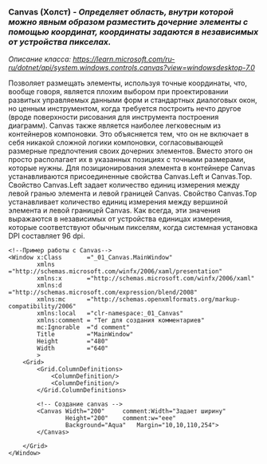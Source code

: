 ### Canvas (Холст) - *Определяет область, внутри которой можно явным образом разместить дочерние элементы с помощью координат, координаты задаются в независимых от устройства пикселах.*
*Описание класса: https://learn.microsoft.com/ru-ru/dotnet/api/system.windows.controls.canvas?view=windowsdesktop-7.0*

Позволяет размещать элементы, используя точные координаты, что, вообще говоря, является плохим выбором при проектировании развитых управляемых данными форм и стандартных диалоговых окон, но ценным инструментом, когда требуется построить нечто другое (вроде поверхности рисования для инструмента построения диаграмм). Canvas также является наиболее легковесным из контейнеров компоновки. Это объясняется тем, что он не включает в себя никакой сложной логики компоновки, согласовывающей размерные предпочтения своих дочерних элементов. Вместо этого он просто располагает их в указанных позициях с точными размерами, которые нужны. Для позиционирования элемента в контейнере Canvas устанавливаются присоединенные свойства Canvas.Left и Canvas.Top. Свойство Canvas.Left задает количество единиц измерения между левой гранью элемента и левой границей Canvas. Свойство Canvas.Top устанавливает количество единиц измерения между вершиной элемента и левой границей Canvas. Как всегда, эти значения выражаются в независимых от устройства единицах измерения, которые соответствуют обычным пикселям, когда системная установка DPI составляет 96 dpi. 

~~~ XAML
<!--Пример работы с Canvas-->
<Window x:Class       ="_01_Canvas.MainWindow"
        xmlns         ="http://schemas.microsoft.com/winfx/2006/xaml/presentation"
        xmlns:x       ="http://schemas.microsoft.com/winfx/2006/xaml"
        xmlns:d       ="http://schemas.microsoft.com/expression/blend/2008"
        xmlns:mc      ="http://schemas.openxmlformats.org/markup-compatibility/2006"
        xmlns:local   ="clr-namespace:_01_Canvas"
        xmlns:comment = "Тег для создания комментариев"
        mc:Ignorable  ="d comment"
        Title         ="MainWindow"
        Height        ="480"
        Width         ="640"
        >
    <Grid>
        <Grid.ColumnDefinitions>
            <ColumnDefinition/>
            <ColumnDefinition/>
        </Grid.ColumnDefinitions>
        
        <!-- Создание canvas -->
        <Canvas Width="200"     comment:Width="Задает ширину" 
                Height="200"    comment:w="eee"            
                Background="Aqua"   Margin="10,10,110,254">
        </Canvas>

    </Grid>
</Window>


~~~




